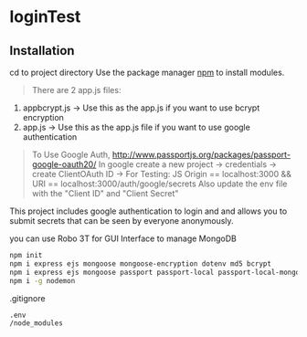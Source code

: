 # loginTest
## Installation
cd to project directory
Use the package manager [npm](https://nodejs.org/en/download/) to install modules.

>There are 2 app.js files:
1) appbcrypt.js -> Use this as the app.js if you want to use bcrypt encryption
2) app.js -> Use this as the app.js file if you want to use google authentication

>To Use Google Auth,
http://www.passportjs.org/packages/passport-google-oauth20/
In google create a new project -> credentials -> create ClientOAuth ID -> For Testing: JS Origin == localhost:3000 && URI == localhost:3000/auth/google/secrets
Also update the env file with the "Client ID" and "Client Secret"

This project includes google authentication to login and and allows you to submit secrets that can be seen by everyone anonymously.

you can use Robo 3T for GUI Interface to manage MongoDB

```bash
npm init
npm i express ejs mongoose mongoose-encryption dotenv md5 bcrypt
npm i express ejs mongoose passport passport-local passport-local-mongoose express-session passport-google-oauth20 mongoose-findorcreate
npm i -g nodemon
```

.gitignore
```bash
.env
/node_modules
```
